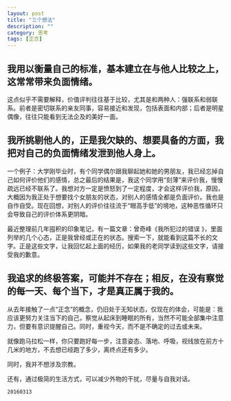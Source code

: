 ```yaml
---
layout: post
title: "三个想法"
description: ""
category: 思考
tags: [正念]
---
```



## 我用以衡量自己的标准，基本建立在与他人比较之上，这常常带来负面情绪。

这点似乎不需要解释，价值评判往往基于比较，尤其是和两种人：强联系和弱联系。前者是密切联系的亲友同事，容易接近和发现，包括表面和内部；后者是明星偶像，往往只能看到无法企及的美好一面。


## 我所挑剔他人的，正是我欠缺的、想要具备的方面，我把对自己的负面情绪发泄到他人身上。

一个例子：大学刚毕业时，有个同学偶尔跟我聊起她和她的男朋友，我已经忘掉自己如何评价他们的感情，总之最后的结果是，我这个同学用“刻薄”来评价我，慢慢疏远已经不联系了。我想对方一定是愤怒到了一定程度，才会这样评价我，原因，大概因为我正处于想要找个女朋友的状态，对别人的感情全都是负面评价。我也是自作自受。现在回想，对别人的评价往往流于“眼高手低”的境地，这种恶性循环只会导致自己的评价体系更阴暗。

最近整理前几年囤积的印象笔记，有一篇文章：曾奇峰《我所犯过的错误 》，里面列举的几个心态，正是我曾经或正在的状态。搜索一下，就能看到这篇不长的文字。正是这些文字，让我回忆起上面的经历，如果我的老同学读到这些文字，请接受我的歉意。

## 我追求的终极答案，可能并不存在；相反，在没有察觉的每一天、每个当下，才是真正属于我的。

从去年接触了一点“正念”的概念，仍旧处于无知状态，仅现在的体会，可能是：我应该更努力关注当下的自己，察觉从起床到睡眠的所有，当然不可能全部集中注意力，但要有意识提醒自己。同时，重视今天，而不是不确定的过去或未来。

就像跑马拉松一样，你只要跑好每一步，注意姿态、落地、呼吸，视线放在前方十几米的地方，不去想已经跑了多少，离终点还有多少。

同时，我并不想涉及宗教。

还有，通过极简的生活方式，可以减少外物的干扰，尽量与自我对话。

`20160313`
